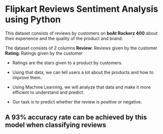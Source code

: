 # Flipkart Reviews Sentiment Analysis using Python

This dataset consists of reviews by customers on **boAt Rockerz 400** about their experience and the quality of the product and brand. 

The dataset consists of 2 columns
**Review**: Reviews given by the customer
**Rating**: Ratings given by the customer
* Ratings are the stars given to a product by customers.

* Using that data, we can tell users a lot about the products and how to improve them. 
* Using Machine Learning, we will analyze that data and make it more efficient to understand and predict.
* Our task is to predict whether the review is positive or negative.

## A 93% accuracy rate can be achieved by this model when classifying reviews
